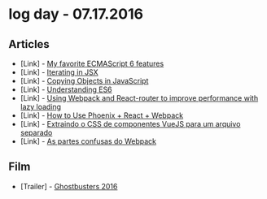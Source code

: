 # log day - 07.17.2016

## Articles

- \[Link\] - [My favorite ECMAScript 6 features](https://medium.com/@c.mansour/my-favorite-ecmascript-6-features-908364f9299c#.fa6ub88z2)
- \[Link\] - [Iterating in JSX](https://medium.com/@DerekAhn/iterating-in-jsx-528c658a744c#.wjetofgb7)
- \[Link\] - [Copying Objects in JavaScript](https://medium.com/@kelvinma/copying-objects-in-javascript-3f3581118104#.qpo4b7vq2)
- \[Link\] - [Understanding ES6](https://medium.com/@kelvinma/understanding-es6-6c59ce245cc2#.xxwi9npu6)
- \[Link\] - [Using Webpack and React-router to improve performance with lazy loading](https://medium.com/@Nadav.Dav/implementing-lazy-loading-with-webpack-and-react-router-f8497f895892#.wqdxcr6vd)
- \[Link\] - [How to Use Phoenix + React + Webpack](https://medium.com/@roaltay/how-to-use-phoenix-react-webpack-5383fa556b62#.74kgxo4gi)
- \[Link\] - [Extraindo o CSS de componentes VueJS para um arquivo separado](https://medium.com/@adams_alves/extraindo-o-css-de-componentes-vuejs-para-um-arquivo-separado-bb9e0553415a#.t1czijmap)
- \[Link\] - [As partes confusas do Webpack](https://medium.com/@oieduardorabelo/as-partes-confusas-do-webpack-f218cfb2d673#.hyinfbk7y)


## Film

- \[Trailer\] - [Ghostbusters 2016](https://www.youtube.com/watch?v=embR_e7WvEg)
